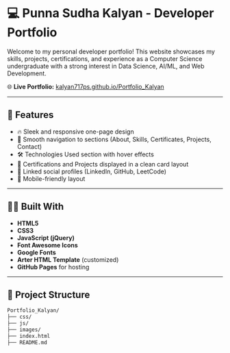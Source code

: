 # 💻 Punna Sudha Kalyan - Developer Portfolio

Welcome to my personal developer portfolio! This website showcases my skills, projects, certifications, and experience as a Computer Science undergraduate with a strong interest in Data Science, AI/ML, and Web Development.

🌐 **Live Portfolio:** [kalyan717ps.github.io/Portfolio_Kalyan](https://kalyan717ps.github.io/Portfolio_Kalyan/)

---

## 📌 Features

- 🔥 Sleek and responsive one-page design
- 🚀 Smooth navigation to sections (About, Skills, Certificates, Projects, Contact)
- 🛠️ Technologies Used section with hover effects
- 📜 Certifications and Projects displayed in a clean card layout
- 🔗 Linked social profiles (LinkedIn, GitHub, LeetCode)
- 📱 Mobile-friendly layout

---

## 🧑‍💻 Built With

- **HTML5**
- **CSS3**
- **JavaScript (jQuery)**
- **Font Awesome Icons**
- **Google Fonts**
- **Arter HTML Template** (customized)
- **GitHub Pages** for hosting

---

## 📁 Project Structure

```bash
Portfolio_Kalyan/
├── css/
├── js/
├── images/
├── index.html
├── README.md
